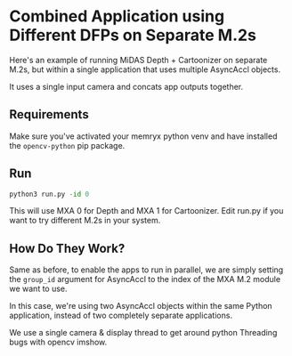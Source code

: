 # Combined Application using Different DFPs on Separate M.2s

Here's an example of running MiDAS Depth + Cartoonizer on separate M.2s, but within a single application that uses multiple AsyncAccl objects.

It uses a single input camera and concats app outputs together.


## Requirements

Make sure you've activated your memryx python venv and have installed the `opencv-python` pip package.


## Run

```python
python3 run.py -id 0
```

This will use MXA 0 for Depth and MXA 1 for Cartoonizer. Edit run.py if you want to try different M.2s in your system.



## How Do They Work?

Same as before, to enable the apps to run in parallel, we are simply setting the `group_id` argument for AsyncAccl to the index of the MXA M.2 module we want to use.

In this case, we're using two AsyncAccl objects within the same Python application, instead of two completely separate applications.

We use a single camera & display thread to get around python Threading bugs with opencv imshow.
